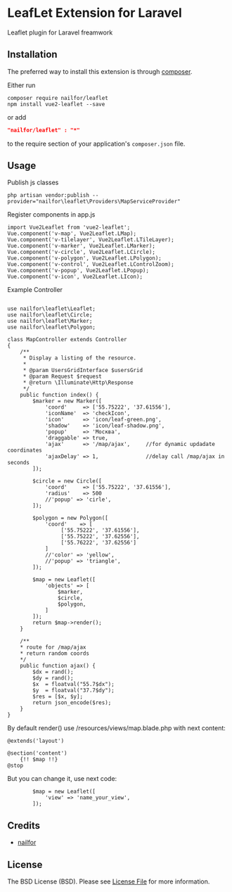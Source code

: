 LeafLet Extension for Laravel
==========================

Leaflet plugin for Laravel freamwork

Installation
------------
The preferred way to install this extension is through [composer](http://getcomposer.org/download/).

Either run

```
composer require nailfor/leaflet
npm install vue2-leaflet --save
```
or add

```json
"nailfor/leaflet" : "*"
```

to the require section of your application's `composer.json` file.

Usage
-----

Publish js classes

```
php artisan vendor:publish --provider="nailfor\leaflet\Providers\MapServiceProvider"
```

Register components in app.js
```
import Vue2Leaflet from 'vue2-leaflet';
Vue.component('v-map', Vue2Leaflet.LMap);
Vue.component('v-tilelayer', Vue2Leaflet.LTileLayer);
Vue.component('v-marker', Vue2Leaflet.LMarker);
Vue.component('v-circle', Vue2Leaflet.LCircle);
Vue.component('v-polygon', Vue2Leaflet.LPolygon);
Vue.component('v-control', Vue2Leaflet.LControlZoom);
Vue.component('v-popup', Vue2Leaflet.LPopup);
Vue.component('v-icon', Vue2Leaflet.LIcon);
```

Example Controller
```

use nailfor\leaflet\Leaflet;
use nailfor\leaflet\Circle;
use nailfor\leaflet\Marker;
use nailfor\leaflet\Polygon;

class MapController extends Controller
{
    /**
     * Display a listing of the resource.
     *
     * @param UsersGridInterface $usersGrid
     * @param Request $request
     * @return \Illuminate\Http\Response
     */
    public function index() {
        $marker = new Marker([
            'coord'     => ['55.75222', '37.61556'],
            'iconName'  => 'checkIcon',
            'icon'      => 'icon/leaf-green.png',
            'shadow'    => 'icon/leaf-shadow.png',
            'popup'     => 'Москва',
            'draggable' => true,
            'ajax'      => '/map/ajax',     //for dynamic updadate coordinates
            'ajaxDelay' => 1,               //delay call /map/ajax in seconds
        ]);
        
        $circle = new Circle([
            'coord'     => ['55.75222', '37.61556'],
            'radius'    => 500
            //'popup' => 'cirle',
        ]);
        
        $polygon = new Polygon([
            'coord'    => [
                 ['55.75222', '37.61556'],
                 ['55.75222', '37.62556'],
                 ['55.76222', '37.62556']
            ]
            //'color' => 'yellow',
            //'popup' => 'triangle',
        ]);
        
        $map = new Leaflet([
            'objects' => [
                $marker,
                $circle,
                $polygon,
            ]
        ]);
        return $map->render();
    }
    
    /**
    * route for /map/ajax
    * return random coords
    */
    public function ajax() {
        $dx = rand();
        $dy = rand();
        $x  = floatval("55.7$dx");
        $y  = floatval("37.7$dy");
        $res = [$x, $y];
        return json_encode($res);
    }    
}

```

By default render() use /resources/views/map.blade.php with next content:
```
@extends('layout')

@section('content')
    {!! $map !!}
@stop
```
But you can change it, use next code:
```
        $map = new Leaflet([
            'view' => 'name_your_view',
        ]);
```



Credits
-------

- [nailfor](https://github.com/nailfor)

License
-------

The BSD License (BSD). Please see [License File](LICENSE.md) for more information.
